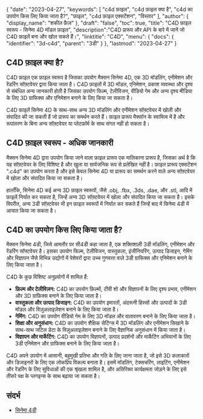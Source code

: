 {
"date": "2023-04-27",
  "keywords": [
"c4d फ़ाइल",
"c4d फ़ाइल क्या है",
"c4d का उपयोग किस लिए किया जाता है?",
"फ़ाइल",
"c4d फ़ाइल एक्सटेंशन",
"विस्तार"
],
  "author": {
"display_name": "शकील फ़ैज़"
},
"draft": "false",
"toc": true,
"title": "C4D फ़ाइल स्वरूप - सिनेमा 4D मॉडल फ़ाइल",
  "description":"C4D प्रारूप और API के बारे में जानें जो C4D फ़ाइलें बना और खोल सकते हैं।",
"linktitle": "C4D",
  "menu": {
    "docs": {
      "identifier": "3d-c4d",
"parent": "3डी"
}
},
"lastmod": "2023-04-27"
}

## C4D फ़ाइल क्या है?

C4D फ़ाइल एक फ़ाइल स्वरूप है जिसका उपयोग मैक्सन सिनेमा 4D, एक 3D मॉडलिंग, एनीमेशन और रेंडरिंग सॉफ़्टवेयर द्वारा किया जाता है। C4D फ़ाइलों में 3D मॉडल, एनिमेशन, प्रकाश व्यवस्था और दृश्य से संबंधित अन्य जानकारी होती है जिसका उपयोग फिल्म, टेलीविजन, वीडियो गेम और अन्य दृश्य मीडिया के लिए 3D ग्राफिक्स और एनिमेशन बनाने के लिए किया जा सकता है।

C4D फ़ाइलें सिनेमा 4D के साथ-साथ अन्य 3D मॉडलिंग और एनीमेशन सॉफ़्टवेयर में खोली और संपादित की जा सकती हैं जो प्रारूप का समर्थन करते हैं। फ़ाइल प्रारूप मैक्सॉन के स्वामित्व में है और रूपांतरण के बिना अन्य सॉफ़्टवेयर या प्लेटफ़ॉर्म के साथ संगत नहीं हो सकता है।

## C4D फ़ाइल स्वरूप - अधिक जानकारी

मैक्सन सिनेमा 4D द्वारा उपयोग किया जाने वाला फ़ाइल प्रारूप एक मालिकाना प्रारूप है, जिसका अर्थ है कि यह सॉफ़्टवेयर के लिए विशिष्ट है और खुला या सार्वजनिक रूप से प्रलेखित नहीं है। फ़ाइल प्रारूप एक्सटेंशन ".c4d" का उपयोग करता है और इसे केवल सिनेमा 4D या प्रारूप का समर्थन करने वाले अन्य सॉफ़्टवेयर में खोला और संपादित किया जा सकता है।

हालाँकि, सिनेमा 4D कई अन्य 3D फ़ाइल स्वरूपों, जैसे .obj, .fbx, .3ds, .dae, और .stl, आदि में फ़ाइलें निर्यात कर सकता है, जिन्हें अन्य 3D सॉफ़्टवेयर में खोला और संपादित किया जा सकता है। इसके विपरीत, अन्य 3डी सॉफ़्टवेयर भी इन फ़ाइल स्वरूपों में निर्यात कर सकते हैं जिन्हें बाद में सिनेमा 4डी में आयात किया जा सकता है।

## C4D का उपयोग किस लिए किया जाता है?

मैक्सन सिनेमा 4डी, जिसे आमतौर पर सी4डी कहा जाता है, एक शक्तिशाली 3डी मॉडलिंग, एनीमेशन और रेंडरिंग सॉफ्टवेयर है। इसका उपयोग फिल्म, टेलीविजन, वास्तुकला, इंजीनियरिंग, उत्पाद डिजाइन, गेमिंग और विज्ञापन जैसे विभिन्न उद्योगों में पेशेवरों द्वारा उच्च गुणवत्ता वाले 3डी ग्राफिक्स और एनिमेशन बनाने के लिए किया जाता है।

C4D के कुछ विशिष्ट अनुप्रयोगों में शामिल हैं:

- **फ़िल्म और टेलीविज़न:** C4D का उपयोग फ़िल्मों, टीवी शो और विज्ञापनों के लिए दृश्य प्रभाव, एनीमेशन और 3D ग्राफ़िक्स बनाने के लिए किया जाता है।
- **वास्तुकला और उत्पाद डिजाइन:** C4D का उपयोग इमारतों, अंदरूनी हिस्सों और उत्पादों के 3डी मॉडल और विज़ुअलाइज़ेशन बनाने के लिए किया जाता है।
- **गेमिंग:** C4D का उपयोग वीडियो गेम के लिए 3D मॉडल और वातावरण बनाने के लिए किया जाता है।
- **शिक्षा और अनुसंधान:** C4D का उपयोग शैक्षिक सेटिंग्स में 3D मॉडलिंग और एनीमेशन सिखाने के साथ-साथ जटिल डेटा के विज़ुअलाइज़ेशन बनाने के लिए वैज्ञानिक अनुसंधान में किया जाता है।
- **विज्ञापन और मार्केटिंग:** C4D का उपयोग विज्ञापनों, उत्पाद प्रदर्शनों और मार्केटिंग अभियानों के लिए 3डी एनिमेशन और ग्राफिक्स बनाने के लिए किया जाता है।

C4D अपने उपयोग में आसानी, बहुमुखी प्रतिभा और गति के लिए जाना जाता है, जो इसे 3D कलाकारों और डिजाइनरों के लिए एक लोकप्रिय विकल्प बनाता है। इसमें मॉडलिंग, टेक्सचरिंग, लाइटिंग, एनीमेशन और रेंडरिंग के लिए सुविधाओं की एक श्रृंखला शामिल है, और अतिरिक्त कार्यक्षमता जोड़ने के लिए इसे तीसरे पक्ष के प्लगइन्स के साथ बढ़ाया जा सकता है।

## संदर्भ
* [सिनेमा 4डी](https://en.wikipedia.org/wiki/Cinema_4D)

